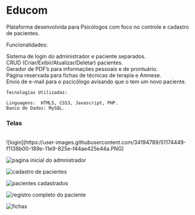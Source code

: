 # Educom

Plataforma desenvolvida para Psicólogos com foco no controle e cadastro de pacientes.

Funcionalidades:

  Sistema de login do administrador e paciente separados.<br>
  CRUD (Criar/Exibir/Atualizar/Deletar) pacientes.<br>
  Gerador de PDF’s para informações pessoais e de prontuário.<br>
  Página reservada para fichas de técnicas de terapia e Amnese.<br>
  Envio de e-mail para o pscicólogo avisando que o tem um novo paciente.

	Tecnologías Utilizadas:
  
    Linguagens:  HTML5, CSS3, Javascript, PHP.
    Banco de Dados: MySQL.

<h3>Telas</h3>
<br>
![login](https://user-images.githubusercontent.com/34194789/51174449-f1138b00-189e-11e9-825e-f44ae425e44a.PNG)

![pagina inicial do admnistrador](https://user-images.githubusercontent.com/34194789/51175338-29b46400-18a1-11e9-9943-87cdf5d42374.PNG)

![cadastro de pacientes](https://user-images.githubusercontent.com/34194789/51175347-35078f80-18a1-11e9-9b6c-3ad172280927.PNG)

![pacientes cadastrados](https://user-images.githubusercontent.com/34194789/51175358-40f35180-18a1-11e9-9211-9cf60347ae8a.PNG)

![registro completo do paciente](https://user-images.githubusercontent.com/34194789/51175432-7f890c00-18a1-11e9-9028-1f214b6cdde8.PNG)

![fichas](https://user-images.githubusercontent.com/34194789/51175375-4f416d80-18a1-11e9-8fbd-9fcea5054e47.PNG)

